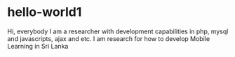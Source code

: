 # hello-world1

Hi, everybody
I am a researcher with development capabilities in php, mysql and javascripts, ajax and etc. I am research for how to develop Mobile Learning in Sri Lanka
